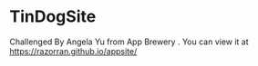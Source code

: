 # TinDogSite
Challenged By Angela Yu from App Brewery .
You can view it at https://razorran.github.io/appsite/
